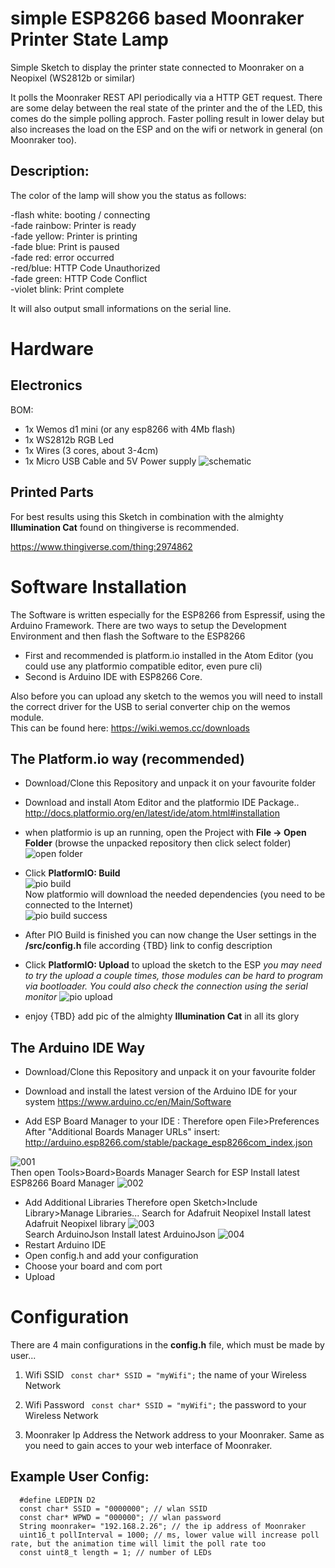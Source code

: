 

# simple ESP8266 based Moonraker Printer State Lamp

Simple Sketch to display the printer state connected to Moonraker on a Neopixel (WS2812b or similar)

It polls the Moonraker REST API periodically via a HTTP GET request. There are some delay between the real state of the printer and the of the LED, this comes do the simple polling approch. Faster polling result in lower delay but also increases the load on the ESP and on the wifi or network in general (on Moonraker too).
 
## Description:
The color of the lamp will show you the status as follows:

-flash white: booting / connecting  
-fade rainbow: Printer is ready  
-fade yellow: Printer is printing  
-fade blue: Print is paused  
-fade red: error occurred  
-red/blue: HTTP Code Unauthorized  
-fade green: HTTP Code Conflict   
-violet blink: Print complete   
  
 
  
It will also output small informations on the serial line.

# Hardware


## Electronics

BOM:
* 1x Wemos d1 mini (or any esp8266 with 4Mb flash)
* 1x WS2812b RGB Led
* 1x Wires (3 cores, about 3-4cm)
* 1x Micro USB Cable and 5V Power supply
![schematic](https://raw.githubusercontent.com/FrYakaTKoP/simple-octo-ws2812/master/doc/electronics/sch/illumination-cat-electronic-wiring.png)


## Printed Parts

For best results using this Sketch in combination with the almighty **Illumination Cat** found on thingiverse is recommended.

https://www.thingiverse.com/thing:2974862

# Software Installation

The Software is written especially for the ESP8266 from Espressif, using the Arduino Framework.
There are two ways to setup the Development Environment and then flash the Software to the ESP8266

* First and recommended is platform.io installed in the Atom Editor (you could use any platformio compatible editor, even pure cli)
* Second is Arduino IDE with ESP8266 Core.


Also before you can upload any sketch to the wemos you will need to install the correct driver for the USB to serial converter chip on the wemos module.  
This can be found here:
https://wiki.wemos.cc/downloads

## The Platform.io way (recommended)

* Download/Clone this Repository and unpack it on your favourite folder
* Download and install Atom Editor and the platformio IDE Package..
	http://docs.platformio.org/en/latest/ide/atom.html#installation

* when platformio is up an running, open the Project with **File -> Open Folder** (browse the unpacked repository then click select folder)  
![open folder](https://raw.githubusercontent.com/FrYakaTKoP/simple-octo-ws2812/master/doc/img/sc\_pio\_openfolder.png)

* Click **PlatformIO: Build**  
![pio build](https://raw.githubusercontent.com/FrYakaTKoP/simple-octo-ws2812/master/doc/img/sc_pio_build.png)  
 Now platformio will download the needed dependencies (you need to be connected to the Internet)  
![pio build success](https://raw.githubusercontent.com/FrYakaTKoP/simple-octo-ws2812/master/doc/img/sc_pio_build_success.png)

* After PIO Build is finished you can now change the User settings in the **/src/config.h** file according {TBD} link to config description
* Click **PlatformIO: Upload** to upload the sketch to the ESP
  *you may need to try the upload a couple times, those modules can be hard to program via bootloader. You could also check the connection using the serial monitor*
	![pio upload](https://raw.githubusercontent.com/FrYakaTKoP/simple-octo-ws2812/master/doc/img/sc_pio_upload.png)
* enjoy
{TBD} add pic of the almighty **Illumination Cat** in all its glory

## The Arduino IDE Way

* Download/Clone this Repository and unpack it on your favourite folder
*  Download and install the latest version of the Arduino IDE  for your system  https://www.arduino.cc/en/Main/Software

* Add ESP Board Manager to your IDE  :
	Therefore open File>Preferences
	After "Additional Boards Manager URLs" insert: http://arduino.esp8266.com/stable/package_esp8266com_index.json

![001](https://raw.githubusercontent.com/FrYakaTKoP/simple-octo-ws2812/master/doc/img/001.png)  
	Then open Tools>Board>Boards Manager
	Search for ESP
	Install latest ESP8266 Board Manager
	![002](https://raw.githubusercontent.com/FrYakaTKoP/simple-octo-ws2812/master/doc/img/002.png)

* Add Additional Libraries
	Therefore open Sketch>Include Library>Manage Libraries...
	Search for Adafruit Neopixel
	Install latest Adafruit Neopixel library
	![003](https://raw.githubusercontent.com/FrYakaTKoP/simple-octo-ws2812/master/doc/img/003.png)  
	Search ArduinoJson
	Install latest ArduinoJson	![004](https://raw.githubusercontent.com/FrYakaTKoP/simple-octo-ws2812/master/doc/img/004.png)
* Restart Arduino IDE
* Open config.h and add your configuration
* Choose your board and com port
* Upload

# Configuration

There are 4 main configurations in the **config.h** file, which must be made by user...
1. Wifi SSID
	``` const char* SSID = "myWifi";```
	the name of your Wireless Network

2. Wifi Password
	``` const char* SSID = "myWifi";```
	the password to your Wireless Network

3. Moonraker Ip Address
	the Network address to your Moonraker. Same as you need to gain acces to your web interface of Moonraker.

## Example User Config:

```
  #define LEDPIN D2
  const char* SSID = "0000000"; // wlan SSID
  const char* WPWD = "000000"; // wlan password
  String moonraker= "192.168.2.26"; // the ip address of Moonraker
  uint16_t pollInterval = 1000; // ms, lower value will increase poll rate, but the animation time will limit the poll rate too
  const uint8_t length = 1; // number of LEDs

```


